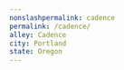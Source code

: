```yaml
---
﻿nonslashpermalink: cadence
permalink: /cadence/
alley: Cadence
city: Portland
state: Oregon
---
```

